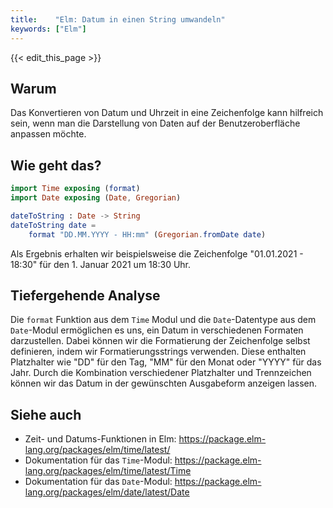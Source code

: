 ```yaml
---
title:    "Elm: Datum in einen String umwandeln"
keywords: ["Elm"]
---
```


{{< edit_this_page >}}

## Warum
Das Konvertieren von Datum und Uhrzeit in eine Zeichenfolge kann hilfreich sein, wenn man die Darstellung von Daten auf der Benutzeroberfläche anpassen möchte.

## Wie geht das?
```Elm
import Time exposing (format)
import Date exposing (Date, Gregorian)

dateToString : Date -> String
dateToString date =
    format "DD.MM.YYYY - HH:mm" (Gregorian.fromDate date)

```
Als Ergebnis erhalten wir beispielsweise die Zeichenfolge "01.01.2021 - 18:30" für den 1. Januar 2021 um 18:30 Uhr.

## Tiefergehende Analyse
Die `format` Funktion aus dem `Time` Modul und die `Date`-Datentype aus dem `Date`-Modul ermöglichen es uns, ein Datum in verschiedenen Formaten darzustellen. Dabei können wir die Formatierung der Zeichenfolge selbst definieren, indem wir Formatierungsstrings verwenden. Diese enthalten Platzhalter wie "DD" für den Tag, "MM" für den Monat oder "YYYY" für das Jahr. Durch die Kombination verschiedener Platzhalter und Trennzeichen können wir das Datum in der gewünschten Ausgabeform anzeigen lassen.

## Siehe auch
- Zeit- und Datums-Funktionen in Elm: https://package.elm-lang.org/packages/elm/time/latest/
- Dokumentation für das `Time`-Modul: https://package.elm-lang.org/packages/elm/time/latest/Time
- Dokumentation für das `Date`-Modul: https://package.elm-lang.org/packages/elm/date/latest/Date